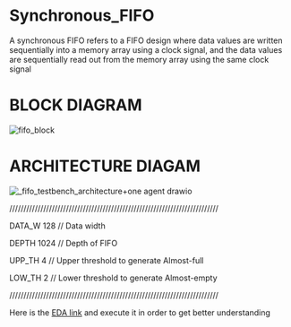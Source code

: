 # Synchronous_FIFO

 A synchronous FIFO refers to a FIFO design where data values are written sequentially into a memory array using a clock signal, and the data values are sequentially read out from the memory array using the same clock signal

 # BLOCK DIAGRAM

 ![fifo_block](https://github.com/rakshitharnayak/Synchronous_FIFO/assets/73732585/c76d0161-10e7-4fda-8e47-1d8053901f46)

# ARCHITECTURE DIAGAM

![_fifo_testbench_architecture+one agent drawio](https://github.com/rakshitharnayak/Synchronous_FIFO/assets/73732585/f4a37865-ea0d-474b-8bca-6d8cabc93685)

 
//////////////////////////////////////////////////////////////////////////

 DATA_W 128           // Data width
 
 DEPTH 1024        // Depth of FIFO
 
 UPP_TH 4           // Upper threshold to generate Almost-full
 
 LOW_TH 2           //  Lower threshold to generate Almost-empty
 
//////////////////////////////////////////////////////////////////////////


Here is the [EDA link](https://www.edaplayground.com/x/Tc6H) and execute it in order to get better understanding



